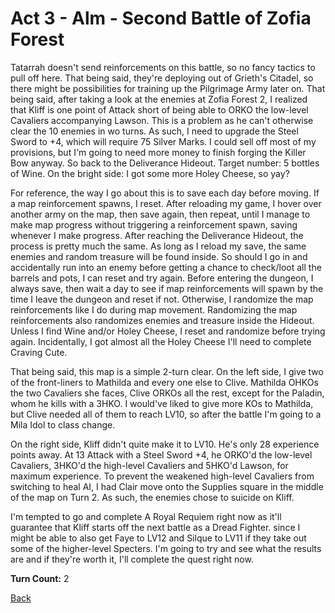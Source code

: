 # Act 3 - Alm - Second Battle of Zofia Forest

Tatarrah doesn't send reinforcements on this battle, so no fancy tactics to pull off here. That being said, they're deploying out of Grieth's Citadel, so there might be possibilities for training up the Pilgrimage Army later on. That being said, after taking a look at the enemies at Zofia Forest 2, I realized that Kliff is one point of Attack short of being able to ORKO the low-level Cavaliers accompanying Lawson. This is a problem as he can't otherwise clear the 10 enemies in wo turns. As such, I need to upgrade the Steel Sword to +4, which will require 75 Silver Marks. I could sell off most of my provisions, but I'm going to need more money to finish forging the Killer Bow anyway. So back to the Deliverance Hideout. Target number: 5 bottles of Wine. On the bright side: I got some more Holey Cheese, so yay?

For reference, the way I go about this is to save each day before moving. If a map reinforcement spawns, I reset. After reloading my game, I hover over another army on the map, then save again, then repeat, until I manage to make map progress without triggering a reinforcement spawn, saving whenever I make progress. After reaching the Deliverance Hideout, the process is pretty much the same. As long as I reload my save, the same enemies and random treasure will be found inside. So should I go in and accidentally run into an enemy before getting a chance to check/loot all the barrels and pots, I can reset and try again. Before entering the dungeon, I always save, then wait a day to see if map reinforcements will spawn by the time I leave the dungeon and reset if not. Otherwise, I randomize the map reinforcements like I do during map movement. Randomizing the map reinforcements also randomizes enemies and treasure inside the Hideout. Unless I find Wine and/or Holey Cheese, I reset and randomize before trying again. Incidentally, I got almost all the Holey Cheese I'll need to complete Craving Cute.

That being said, this map is a simple 2-turn clear. On the left side, I give two of the front-liners to Mathilda and every one else to Clive. Mathilda OHKOs the two Cavaliers she faces, Clive ORKOs all the rest, except for the Paladin, whom he kills with a 3HKO. I would've liked to give more KOs to Mathilda, but Clive needed all of them to reach LV10, so after the battle I'm going to a Mila Idol to class change.

On the right side, Kliff didn't quite make it to LV10. He's only 28 experience points away. At 13 Attack with a Steel Sword +4, he ORKO'd the low-level Cavaliers, 3HKO'd the high-level Cavaliers and 5HKO'd Lawson, for maximum experience. To prevent the weakened high-level Cavaliers from switching to heal AI, I had Clair move onto the Supplies square in the middle of the map on Turn 2. As such, the enemies chose to suicide on Kliff.

I'm tempted to go and complete A Royal Requiem right now as it'll guarantee that Kliff starts off the next battle as a Dread Fighter. since I might be able to also get Faye to LV12 and Silque to LV11 if they take out some of the higher-level Specters. I'm going to try and see what the results are and if they're worth it, I'll complete the quest right now.

**Turn Count:** 2

[Back](../README.md)
